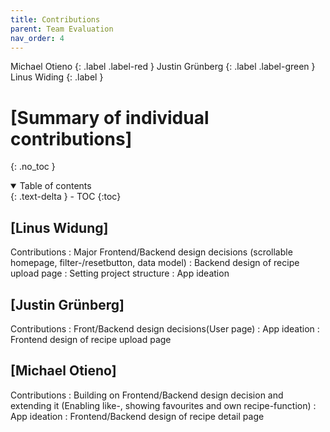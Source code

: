 ```yaml
---
title: Contributions
parent: Team Evaluation
nav_order: 4
---
```


Michael Otieno
{: .label .label-red }
Justin Grünberg
{: .label .label-green }
Linus Widing
{: .label }

# [Summary of individual contributions]
{: .no_toc }

<details open markdown="block">
  <summary>
    Table of contents
  </summary>
  {: .text-delta }
- TOC
{:toc}
</details>

## [Linus Widung]

Contributions
: Major Frontend/Backend design decisions (scrollable homepage, filter-/resetbutton, data model)
: Backend design of recipe upload page
: Setting project structure
: App ideation


## [Justin Grünberg]

Contributions
: Front/Backend design decisions(User page)
: App ideation
: Frontend design of recipe upload page

## [Michael Otieno]

Contributions
: Building on Frontend/Backend design decision and extending it (Enabling like-, showing favourites and own recipe-function)
: App ideation
: Frontend/Backend design of recipe detail page